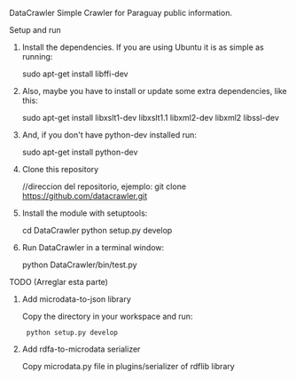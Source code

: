 DataCrawler
Simple Crawler for Paraguay public information.

Setup and run

1. Install the dependencies. If you are using Ubuntu it is as simple as running:

    sudo apt-get install libffi-dev

2. Also, maybe you have to install or update some extra dependencies, like this:

    sudo apt-get install libxslt1-dev libxslt1.1 libxml2-dev libxml2 libssl-dev

3. And, if you don't have python-dev installed run:

    sudo apt-get install python-dev

4. Clone this repository

    //direccion del repositorio, ejemplo:
    git clone https://github.com/datacrawler.git

5. Install the module with setuptools:

    cd DataCrawler
    python setup.py develop

6. Run DataCrawler in a terminal window:

    python DataCrawler/bin/test.py

TODO (Arreglar esta parte)
1. Add microdata-to-json library
    
    Copy the directory in your workspace and run: 
  
        python setup.py develop
        
2. Add rdfa-to-microdata serializer

    Copy microdata.py file in plugins/serializer of rdflib library


